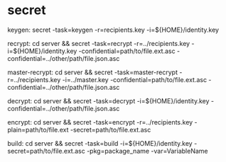 # secret

keygen:
	secret -task=keygen -r=recipients.key -i=${HOME}/identity.key

recrypt:
	cd server && secret -task=recrypt -r=../recipients.key -i=${HOME}/identity.key -confidential=path/to/file.ext.asc -confidential=../other/path/file.json.asc

master-recrypt:
	cd server && secret -task=master-recrypt -r=../recipients.key -i=../master.key -confidential=path/to/file.ext.asc -confidential=../other/path/file.json.asc

decrypt:
	cd server && secret -task=decrypt -i=${HOME}/identity.key -confidential=../other/path/file.json.asc

encrypt:
    cd server && secret -task=encrypt -r=../recipients.key -plain=path/to/file.ext -secret=path/to/file.ext.asc

build:
    cd server && secret -task=build -i=${HOME}/identity.key -secret=path/to/file.ext.asc -pkg=package_name -var=VariableName
